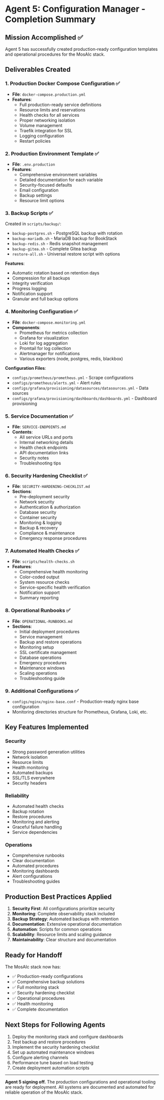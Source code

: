 # Agent 5: Configuration Manager - Completion Summary

## Mission Accomplished ✅

Agent 5 has successfully created production-ready configuration templates and operational procedures for the MosAIc stack.

## Deliverables Created

### 1. Production Docker Compose Configuration ✅
- **File**: `docker-compose.production.yml`
- **Features**:
  - Full production-ready service definitions
  - Resource limits and reservations
  - Health checks for all services
  - Proper networking isolation
  - Volume management
  - Traefik integration for SSL
  - Logging configuration
  - Restart policies

### 2. Production Environment Template ✅
- **File**: `.env.production`
- **Features**:
  - Comprehensive environment variables
  - Detailed documentation for each variable
  - Security-focused defaults
  - Email configuration
  - Backup settings
  - Resource limit options

### 3. Backup Scripts ✅
Created in `scripts/backup/`:
- `backup-postgres.sh` - PostgreSQL backup with rotation
- `backup-mariadb.sh` - MariaDB backup for BookStack
- `backup-redis.sh` - Redis snapshot management
- `backup-gitea.sh` - Complete Gitea backup
- `restore-all.sh` - Universal restore script with options

**Features**:
- Automatic rotation based on retention days
- Compression for all backups
- Integrity verification
- Progress logging
- Notification support
- Granular and full backup options

### 4. Monitoring Configuration ✅
- **File**: `docker-compose.monitoring.yml`
- **Components**:
  - Prometheus for metrics collection
  - Grafana for visualization
  - Loki for log aggregation
  - Promtail for log collection
  - Alertmanager for notifications
  - Various exporters (node, postgres, redis, blackbox)

**Configuration Files**:
- `configs/prometheus/prometheus.yml` - Scrape configurations
- `configs/prometheus/alerts.yml` - Alert rules
- `configs/grafana/provisioning/datasources/datasources.yml` - Data sources
- `configs/grafana/provisioning/dashboards/dashboards.yml` - Dashboard provisioning

### 5. Service Documentation ✅
- **File**: `SERVICE-ENDPOINTS.md`
- **Contents**:
  - All service URLs and ports
  - Internal networking details
  - Health check endpoints
  - API documentation links
  - Security notes
  - Troubleshooting tips

### 6. Security Hardening Checklist ✅
- **File**: `SECURITY-HARDENING-CHECKLIST.md`
- **Sections**:
  - Pre-deployment security
  - Network security
  - Authentication & authorization
  - Database security
  - Container security
  - Monitoring & logging
  - Backup & recovery
  - Compliance & maintenance
  - Emergency response procedures

### 7. Automated Health Checks ✅
- **File**: `scripts/health-checks.sh`
- **Features**:
  - Comprehensive health monitoring
  - Color-coded output
  - System resource checks
  - Service-specific health verification
  - Notification support
  - Summary reporting

### 8. Operational Runbooks ✅
- **File**: `OPERATIONAL-RUNBOOKS.md`
- **Sections**:
  - Initial deployment procedures
  - Service management
  - Backup and restore operations
  - Monitoring setup
  - SSL certificate management
  - Database operations
  - Emergency procedures
  - Maintenance windows
  - Scaling operations
  - Troubleshooting guide

### 9. Additional Configurations ✅
- `configs/nginx/nginx-base.conf` - Production-ready nginx base configuration
- Monitoring directories structure for Prometheus, Grafana, Loki, etc.

## Key Features Implemented

### Security
- Strong password generation utilities
- Network isolation
- Resource limits
- Health monitoring
- Automated backups
- SSL/TLS everywhere
- Security headers

### Reliability
- Automated health checks
- Backup rotation
- Restore procedures
- Monitoring and alerting
- Graceful failure handling
- Service dependencies

### Operations
- Comprehensive runbooks
- Clear documentation
- Automated procedures
- Monitoring dashboards
- Alert configurations
- Troubleshooting guides

## Production Best Practices Applied

1. **Security First**: All configurations prioritize security
2. **Monitoring**: Complete observability stack included
3. **Backup Strategy**: Automated backups with retention
4. **Documentation**: Extensive operational documentation
5. **Automation**: Scripts for common operations
6. **Scalability**: Resource limits and scaling guidance
7. **Maintainability**: Clear structure and documentation

## Ready for Handoff

The MosAIc stack now has:
- ✅ Production-ready configurations
- ✅ Comprehensive backup solutions
- ✅ Full monitoring stack
- ✅ Security hardening checklist
- ✅ Operational procedures
- ✅ Health monitoring
- ✅ Complete documentation

## Next Steps for Following Agents

1. Deploy the monitoring stack and configure dashboards
2. Test backup and restore procedures
3. Implement the security hardening checklist
4. Set up automated maintenance windows
5. Configure alerting channels
6. Performance tune based on load testing
7. Create deployment automation scripts

---

**Agent 5 signing off.** The production configurations and operational tooling are ready for deployment. All systems are documented and automated for reliable operation of the MosAIc stack.